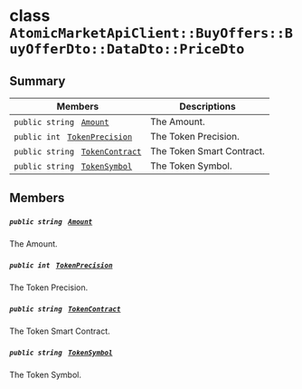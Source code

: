 # class `AtomicMarketApiClient::BuyOffers::BuyOfferDto::DataDto::PriceDto` 

## Summary

 Members                                | Descriptions                                
----------------------------------------|---------------------------------------------
`public string ` [`Amount`](#class_atomic_market_api_client_1_1_buy_offers_1_1_buy_offer_dto_1_1_data_dto_1_1_price_dto_1a68626ae376f04fe098eee0037b8726ff) | The Amount.
`public int ` [`TokenPrecision`](#class_atomic_market_api_client_1_1_buy_offers_1_1_buy_offer_dto_1_1_data_dto_1_1_price_dto_1ababccf16843f4eb633468783826c257e) | The Token Precision.
`public string ` [`TokenContract`](#class_atomic_market_api_client_1_1_buy_offers_1_1_buy_offer_dto_1_1_data_dto_1_1_price_dto_1a60296df624437b2197677dbab4480131) | The Token Smart Contract.
`public string ` [`TokenSymbol`](#class_atomic_market_api_client_1_1_buy_offers_1_1_buy_offer_dto_1_1_data_dto_1_1_price_dto_1ac419f589d08baa34f7be58d065aa4a88) | The Token Symbol.

## Members

##### `public string ` [`Amount`](#class_atomic_market_api_client_1_1_buy_offers_1_1_buy_offer_dto_1_1_data_dto_1_1_price_dto_1a68626ae376f04fe098eee0037b8726ff) 

The Amount.

##### `public int ` [`TokenPrecision`](#class_atomic_market_api_client_1_1_buy_offers_1_1_buy_offer_dto_1_1_data_dto_1_1_price_dto_1ababccf16843f4eb633468783826c257e) 

The Token Precision.

##### `public string ` [`TokenContract`](#class_atomic_market_api_client_1_1_buy_offers_1_1_buy_offer_dto_1_1_data_dto_1_1_price_dto_1a60296df624437b2197677dbab4480131) 

The Token Smart Contract.

##### `public string ` [`TokenSymbol`](#class_atomic_market_api_client_1_1_buy_offers_1_1_buy_offer_dto_1_1_data_dto_1_1_price_dto_1ac419f589d08baa34f7be58d065aa4a88) 

The Token Symbol.

